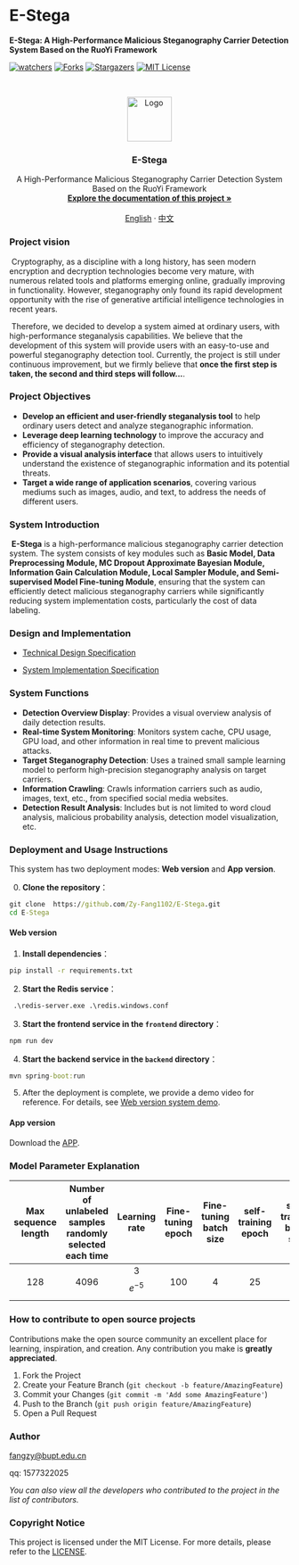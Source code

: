

# E-Stega

**E-Stega: A High-Performance Malicious Steganography Carrier Detection System Based on the RuoYi Framework**

<!-- PROJECT SHIELDS -->

[![watchers][watchers-shield]][watchers-url] [![Forks][forks-shield]][forks-url] [![Stargazers][stars-shield]][stars-url] [![MIT License][license-shield]][license-url]

<!-- PROJECT LOGO -->
<br />

<p align="center">
  <a href="https://github.com/Zy-Fang1102/E-Stega/">
    <img src="images/logo.png" alt="Logo" width="80" height="80">
  </a>
  <h3 align="center">E-Stega</h3>
  <p align="center">
    A High-Performance Malicious Steganography Carrier Detection System Based on the RuoYi Framework
    <br />
    <a href="https://github.com/Zy-Fang1102/E-Stega/"><strong>Explore the documentation of this project »</strong></a>
    <br />
    <br />
    <a href="https://github.com/Zy-Fang1102/E-Stega/blob/master/README_En.md">English</a>
    ·
    <a href="https://github.com/Zy-Fang1102/E-Stega/blob/master/README.md">中文</a>


  </p>

</p>

### Project vision

​	Cryptography, as a discipline with a long history, has seen modern encryption and decryption technologies become very mature, with numerous related tools and platforms emerging online, gradually improving in functionality. However, steganography only found its rapid development opportunity with the rise of generative artificial intelligence technologies in recent years.

​	Therefore, we decided to develop a system aimed at ordinary users, with high-performance steganalysis capabilities. We believe that the development of this system will provide users with an easy-to-use and powerful steganography detection tool. Currently, the project is still under continuous improvement, but we firmly believe that **once the first step is taken, the second and third steps will follow...**.

### Project Objectives

- **Develop an efficient and user-friendly steganalysis tool** to help ordinary users detect and analyze steganographic information.
- **Leverage deep learning technology** to improve the accuracy and efficiency of steganography detection.
- **Provide a visual analysis interface** that allows users to intuitively understand the existence of steganographic information and its potential threats.
- **Target a wide range of application scenarios**, covering various mediums such as images, audio, and text, to address the needs of different users.



### System Introduction

​	**E-Stega** is a high-performance malicious steganography carrier detection system. The system consists of key modules such as **Basic Model, Data Preprocessing Module, MC Dropout Approximate Bayesian Module, Information Gain Calculation Module, Local Sampler Module, and Semi-supervised Model Fine-tuning Module**, ensuring that the system can efficiently detect malicious steganography carriers while significantly reducing system implementation costs, particularly the cost of data labeling.

### Design and Implementation

- [Technical Design Specification](https://github.com/Zy-Fang1102/E-Stega/blob/master/技术设计说明.pdf)

- [System Implementation Specification](https://github.com/Zy-Fang1102/E-Stega/tree/master/系统实现说明.pdf)

### System Functions

- **Detection Overview Display**: Provides a visual overview analysis of daily detection results.
- **Real-time System Monitoring**: Monitors system cache, CPU usage, GPU load, and other information in real time to prevent malicious attacks.
- **Target Steganography Detection**: Uses a trained small sample learning model to perform high-precision steganography analysis on target carriers.
- **Information Crawling**: Crawls information carriers such as audio, images, text, etc., from specified social media websites.
- **Detection Result Analysis**: Includes but is not limited to word cloud analysis, malicious probability analysis, detection model visualization, etc.

### Deployment and Usage Instructions

This system has two deployment modes: **Web version** and **App version**.

0. **Clone the repository**：

```cmd
git clone  https://github.com/Zy-Fang1102/E-Stega.git
cd E-Stega
```

#### Web version

1. **Install dependencies**：

```cmd
pip install -r requirements.txt
```

2. **Start the Redis service**：

```cmd
 .\redis-server.exe .\redis.windows.conf
```

3. **Start the frontend service in the `frontend` directory**：

```cmd
npm run dev
```

4. **Start the backend service in the `backend` directory**：

```cmd
mvn spring-boot:run
```

5. After the deployment is complete, we provide a demo video for reference. For details, see [Web version system demo](https://pan.baidu.com/s/118QCpemKKjNa3ayCxTY9hA?pwd=ge9y).

#### App version

Download the [APP](https://github.com/Zy-Fang1102/E-Stega/blob/master/APP/E-Stega.exe).

### Model Parameter Explanation

| Max sequence length | Number of unlabeled samples randomly selected each time | Learning rate | Fine-tuning epoch | Fine-tuning batch size | self-training epoch | self-training batch size | Number of MC Dropout forward passes | Sample selection rate | Sample stability weight coefficient $$\alpha$$ |
| :-----------------: | :-----------------------------------------------------: | :-----------: | :---------------: | :--------------------: | :-----------------: | :----------------------: | :---------------------------------: | :-------------------: | :--------------------------------------------: |
|         128         |                          4096                           |  3$$e^{-5}$$  |        100        |           4            |         25          |            32            |                 30                  |          25           |                      0.1                       |



### How to contribute to open source projects

Contributions make the open source community an excellent place for learning, inspiration, and creation. Any contribution you make is **greatly appreciated**.


1. Fork the Project
2. Create your Feature Branch (`git checkout -b feature/AmazingFeature`)
3. Commit your Changes (`git commit -m 'Add some AmazingFeature'`)
4. Push to the Branch (`git push origin feature/AmazingFeature`)
5. Open a Pull Request

### Author

[fangzy@bupt.edu.cn](mailto:fangzy@bupt.edu.cn)

qq: 1577322025

*You can also view all the developers who contributed to the project in the list of contributors.*

### Copyright Notice

This project is licensed under the MIT License. For more details, please refer to the [LICENSE](https://github.com/Zy-Fang1102/E-Stega/blob/master/LICENSE).

<!-- links -->

[forks-shield]: https://img.shields.io/github/forks/Zy-Fang1102/E-Stega.svg?style=flat-square
[forks-url]: https://github.com/Zy-Fang1102/E-Stega/network/members
[stars-shield]: https://img.shields.io/github/stars/Zy-Fang1102/E-Stega.svg?style=flat-square
[stars-url]: https://github.com/Zy-Fang1102/E-Stega/stargazers
[license-shield]: https://img.shields.io/github/license/Zy-Fang1102/E-Stega.svg?style=flat-square
[license-url]: https://github.com/Zy-Fang1102/E-Stega/blob/master/LICENSE.txt

[watchers-shield]: https://img.shields.io/github/watchers/Zy-Fang1102/E-Stega.svg?style=flat-square
[watchers-url]: https://github.com/Zy-Fang1102/E-Stega/watchers
